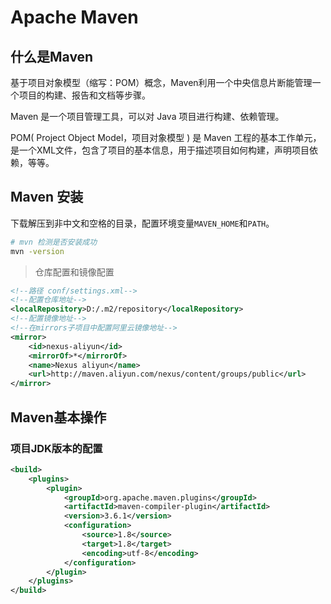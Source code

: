 # Apache Maven

## 什么是Maven

基于项目对象模型（缩写：POM）概念，Maven利用一个中央信息片断能管理一个项目的构建、报告和文档等步骤。

Maven 是一个项目管理工具，可以对 Java 项目进行构建、依赖管理。

POM( Project Object Model，项目对象模型 ) 是 Maven 工程的基本工作单元，是一个XML文件，包含了项目的基本信息，用于描述项目如何构建，声明项目依赖，等等。

## Maven 安装

下载解压到非中文和空格的目录，配置环境变量`MAVEN_HOME`和`PATH`。

```bash
# mvn 检测是否安装成功
mvn -version
```

> 仓库配置和镜像配置

```xml
<!--路径 conf/settings.xml-->
<!--配置仓库地址-->
<localRepository>D:/.m2/repository</localRepository>
<!--配置镜像地址-->
<!--在mirrors子项目中配置阿里云镜像地址-->
<mirror>
	<id>nexus-aliyun</id>
	<mirrorOf>*</mirrorOf>
	<name>Nexus aliyun</name>
	<url>http://maven.aliyun.com/nexus/content/groups/public</url>
</mirror>
```

## Maven基本操作

### 项目JDK版本的配置

```xml
<build>
	<plugins>
		<plugin>
			<groupId>org.apache.maven.plugins</groupId>
			<artifactId>maven-compiler-plugin</artifactId>
			<version>3.6.1</version>
			<configuration>
				<source>1.8</source>
				<target>1.8</target>
				<encoding>utf-8</encoding>
			</configuration>
		</plugin>
	</plugins>
</build>
```

